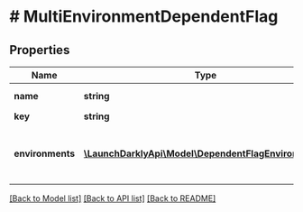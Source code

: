 # # MultiEnvironmentDependentFlag

## Properties

Name | Type | Description | Notes
------------ | ------------- | ------------- | -------------
**name** | **string** | The flag name | [optional]
**key** | **string** | The flag key |
**environments** | [**\LaunchDarklyApi\Model\DependentFlagEnvironment[]**](DependentFlagEnvironment.md) | A list of environments in which the dependent flag appears |

[[Back to Model list]](../../README.md#models) [[Back to API list]](../../README.md#endpoints) [[Back to README]](../../README.md)
